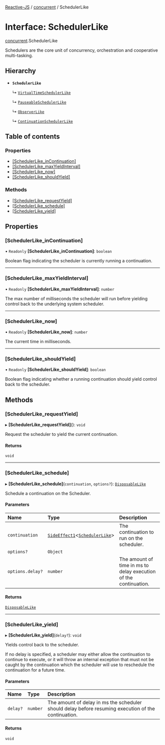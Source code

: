 [Reactive-JS](../README.md) / [concurrent](../modules/concurrent.md) / SchedulerLike

# Interface: SchedulerLike

[concurrent](../modules/concurrent.md).SchedulerLike

Schedulers are the core unit of concurrency, orchestration and
cooperative multi-tasking.

## Hierarchy

- **`SchedulerLike`**

  ↳ [`VirtualTimeSchedulerLike`](concurrent.VirtualTimeSchedulerLike.md)

  ↳ [`PauseableSchedulerLike`](concurrent.PauseableSchedulerLike.md)

  ↳ [`ObserverLike`](concurrent.ObserverLike.md)

  ↳ [`ContinuationSchedulerLike`](concurrent.ContinuationSchedulerLike.md)

## Table of contents

### Properties

- [[SchedulerLike\_inContinuation]](concurrent.SchedulerLike.md#[schedulerlike_incontinuation])
- [[SchedulerLike\_maxYieldInterval]](concurrent.SchedulerLike.md#[schedulerlike_maxyieldinterval])
- [[SchedulerLike\_now]](concurrent.SchedulerLike.md#[schedulerlike_now])
- [[SchedulerLike\_shouldYield]](concurrent.SchedulerLike.md#[schedulerlike_shouldyield])

### Methods

- [[SchedulerLike\_requestYield]](concurrent.SchedulerLike.md#[schedulerlike_requestyield])
- [[SchedulerLike\_schedule]](concurrent.SchedulerLike.md#[schedulerlike_schedule])
- [[SchedulerLike\_yield]](concurrent.SchedulerLike.md#[schedulerlike_yield])

## Properties

### [SchedulerLike\_inContinuation]

• `Readonly` **[SchedulerLike\_inContinuation]**: `boolean`

Boolean flag indicating the scheduler is currently
running a continuation.

___

### [SchedulerLike\_maxYieldInterval]

• `Readonly` **[SchedulerLike\_maxYieldInterval]**: `number`

The max number of milliseconds the scheduler will run
before yielding control back to the underlying system scheduler.

___

### [SchedulerLike\_now]

• `Readonly` **[SchedulerLike\_now]**: `number`

The current time in milliseconds.

___

### [SchedulerLike\_shouldYield]

• `Readonly` **[SchedulerLike\_shouldYield]**: `boolean`

Boolean flag indicating whether a running continuation
should yield control back to the scheduler.

## Methods

### [SchedulerLike\_requestYield]

▸ **[SchedulerLike_requestYield]**(): `void`

Request the scheduler to yield the current continuation.

#### Returns

`void`

___

### [SchedulerLike\_schedule]

▸ **[SchedulerLike_schedule]**(`continuation`, `options?`): [`DisposableLike`](utils.DisposableLike.md)

Schedule a continuation on the Scheduler.

#### Parameters

| Name | Type | Description |
| :------ | :------ | :------ |
| `continuation` | [`SideEffect1`](../modules/functions.md#sideeffect1)<[`SchedulerLike`](concurrent.SchedulerLike.md)\> | The continuation to run on the scheduler. |
| `options?` | `Object` |  |
| `options.delay?` | `number` | The amount of time in ms to delay execution of the continuation. |

#### Returns

[`DisposableLike`](utils.DisposableLike.md)

___

### [SchedulerLike\_yield]

▸ **[SchedulerLike_yield]**(`delay?`): `void`

Yields control back to the scheduler.

If no delay is specified, a scheduler may either allow
the continuation to continue to execute, or it will throw
an internal exception that must not be caught by the continuation
which the scheduler will use to reschedule the continuation for
a future time.

#### Parameters

| Name | Type | Description |
| :------ | :------ | :------ |
| `delay?` | `number` | The amount of delay in ms the scheduler should delay before resuming execution of the continuation. |

#### Returns

`void`
